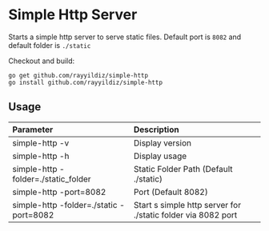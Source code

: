 Simple Http Server
===


Starts a simple http server to serve static files. Default port is ```8082``` and default folder is ```./static```

Checkout and build: 
    
    go get github.com/rayyildiz/simple-http
    go install github.com/rayyildiz/simple-http


Usage 
---


| Parameter                               | Description                                                  |
|:----------------------------------------|:-------------------------------------------------------------|
| simple-http -v                          | Display version                                              |
| simple-http -h                          | Display usage                                                |
| simple-http -folder=./static_folder     | Static Folder Path (Default ./static)                        |
| simple-http -port=8082                  | Port (Default 8082)                                          |
| simple-http -folder=./static -port=8082 | Start s simple http server for ./static folder via 8082 port |
